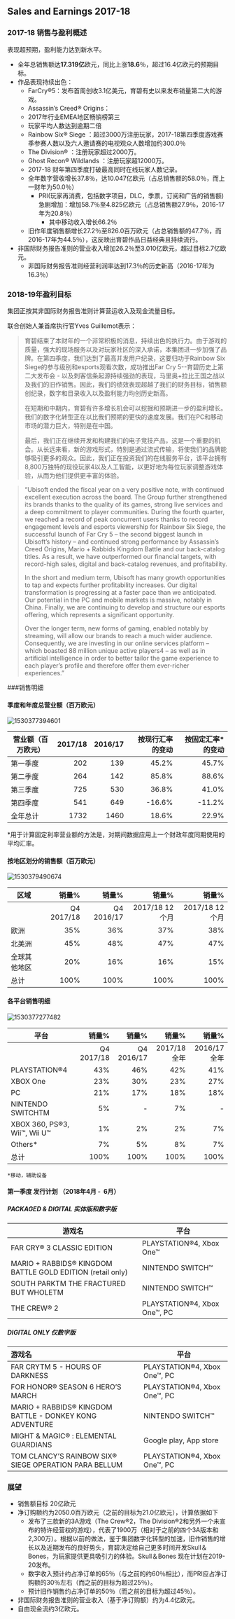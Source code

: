 ## Sales and Earnings 2017-18

### 2017-18 销售与盈利概述

表现超预期，盈利能力达到新水平。

- 全年总销售额达**17.319亿**欧元，同比上涨**18.6**％，超过16.4亿欧元的预期目标。 
- 作品表现持续出色：
  - FarCry®5：发布首周创收3.1亿美元，育碧有史以来发布销量第二大的游戏。
  -  Assassin’s Creed® Origins：
    -  2017年行业EMEA地区畅销榜第三
    - 玩家平均人数达到逾期二倍
  - Rainbow Six® Siege ：超过3000万注册玩家，2017-18第四季度游戏赛季参赛人数以及六人邀请赛的电视观众人数增加约300.0％
  - The Division® ：注册玩家超过2000万。
  - Ghost Recon® Wildlands ：注册玩家超12000万。
  - 2017-18 财年第四季度打破最高同时在线玩家人数记录。
  - 全年数字营收增长37.8％，达10.047亿欧元（占总销售额的58.0％，而上一财年为50.0％）
    - PRI(玩家再消费，包括数字项目，DLC，季票，订阅和广告的销售额)急剧增加：增加58.7％至4.825亿欧元（占总销售额27.9％，2016-17年为20.8％）
      - 其中移动收入增长66.2％
  - 旧作年度销售额增长27.2％至826.0百万欧元（占总销售额的47.7％，而2016-17年为44.5％），这反映出育碧作品日益经典且持续流行。
- 非国际财务报告准则的营业收入增加26.2％至3.010亿欧元，超过目标2.7亿欧元。
  - 非国际财务报告准则经营利润率达到17.3％的历史新高（2016-17年为16.3％）

### 2018-19年盈利目标 

集团正按其非国际财务报告准则计算营运收入及现金流量目标。

联合创始人兼首席执行官Yves Guillemot表示：

> 育碧结束了本财年的一个非常积极的消息，持续出色的执行力。由于游戏的质量，强大的现场服务以及对玩家社区的深入承诺，本集团进一步加强了品牌。在第四季度，我们达到了最高并发用户纪录，这要归功于Rainbow Six Siege的参与级别和esports观看次数，成功推出Far Cry 5--育碧历史上第二大发布会 - 以及刺客信条起源持续强劲的表现，马里奥+拉比王国之战以及我们的旧作销售。因此，我们的绩效表现超越了我们的财务目标，销售额创纪录，数字和目录收入以及盈利能力均创历史新高。
>
> 在短期和中期内，育碧有许多增长机会可以挖掘和预期进一步的盈利增长。我们的数字化转型正在以比我们预期的更快的速度发展。我们在PC和移动市场的潜力巨大，特别是在中国。
>
> 最后，我们正在继续开发和构建我们的电子竞技产品，这是一个重要的机会。从长远来看，新的游戏形式，特别是通过流式传输，将使我们的品牌能够吸引更多的观众。因此，我们正在投资我们的在线服务平台，该平台拥有8,800万独特的现役玩家4以及人工智能，以更好地为每位玩家调整游戏体验，从而为他们提供更丰富的体验。

> “Ubisoft ended the fiscal year on  a very positive note, with continued excellent execution across the board. The Group further  strengthened its brands thanks to the quality of its games, strong live services and a deep  commitment to player communities. During the fourth quarter, we reached a record of peak  concurrent users thanks to record engagement levels and esports viewership for Rainbow Six  Siege, the successful launch of Far Cry 5 – the second biggest launch in Ubisoft’s history – and  continued strong performance by Assassin’s Creed Origins, Mario + Rabbids Kingdom Battle and  our back-catalog titles. As a result, we have outperformed our financial targets, with record-high  sales, digital and back-catalog revenues, and profitability.  
>
> In the short and medium term, Ubisoft has many growth opportunities to tap and expects further  profitability increases. Our digital transformation is progressing at a faster pace than we  anticipated. Our potential in the PC and mobile markets is massive, notably in China. Finally, we  are continuing to develop and structure our esports offering, which represents a significant  opportunity. 
>
>  Over the longer term, new forms of gaming, enabled notably by streaming, will allow our brands  to reach a much wider audience. Consequently, we are investing in our online services platform  – which boasted 88 million unique active players4 – as well as in artificial intelligence in order to  better tailor the game experience to each player’s profile and therefore offer them ever-richer  experiences.”

###销售明细

#### 季度和年度总营业额（百万欧元）

![1530377394601](src/table1.png)

| 营业额（百万欧元） | 2017/18 | 2016/17 | 按现行汇率的变动 | 按固定汇率*的变动 |
| ------------------ | ------: | ------: | ---------------: | ----------------: |
| 第一季度           |     202 |     139 |            45.2% |             45.7% |
| 第二季度           |     264 |     142 |            85.8% |             88.6% |
| 第三季度           |     725 |     530 |            36.8% |             41.0% |
| 第四季度           |     541 |     649 |           -16.6% |            -11.2% |
| 全年总计           |    1732 |    1460 |            18.6% |             22.9% |

*用于计算固定利率营业额的方法是，对期间数据应用上一个财政年度同期使用的平均汇率。

#### 按地区划分的销售额（百万欧元）

![1530379490674](src/table2.png)

| 区域         |      销量% |      销量% |           销量% |          销量% |
| ------------ | ---------: | ---------: | --------------: | -------------: |
|              | Q4 2017/18 | Q4 2016/17 | 2017/18  12个月 | 2017/18 12个月 |
| 欧洲         |        35% |        36% |             37% |            38% |
| 北美洲       |        45% |        48% |             47% |            47% |
| 全球其他地区 |        20% |        16% |             16% |            15% |
| 总计         |       100% |       100% |            100% |           100% |



#### 各平台销售明细



![1530377277482](src/table3.png)

| 平台                         |      销量% |      销量% |       销量% |        销量% |
| ---------------------------- | ---------: | ---------: | ----------: | -----------: |
|                              | Q4 2017/18 | Q4 2016/17 | 2017/18全年 | 2016/17 全年 |
| PLAYSTATION®4                |        43% |        46% |         42% |          41% |
| XBOX One                     |        23% |        30% |         23% |          27% |
| PC                           |        21% |        17% |         18% |          18% |
| NINTENDO SWITCHTM            |         5% |          - |          7% |            - |
| XBOX 360, PS®3, Wii™, Wii U™ |         1% |         2% |          2% |           7% |
| Others*                      |         7% |         5% |          8% |           7% |
| 总计                         |       100% |       100% |        100% |         100% |

`*移动，辅助设备`

#### 第一季度 发行计划 **（2018年4月 -  6月）** 

##### PACKAGED & DIGITAL 实体版和数字版

| 游戏名                                                     | 平台                         |
| ---------------------------------------------------------- | ---------------------------- |
| FAR CRY® 3 CLASSIC EDITION                                 | PLAYSTATION®4, Xbox One™     |
| MARIO + RABBIDS® KINGDOM BATTLE GOLD EDITION (retail only) | NINTENDO SWITCH™             |
| SOUTH PARKTM THE FRACTURED BUT WHOLETM                     | NINTENDO SWITCH™             |
| THE CREW® 2                                                | PLAYSTATION®4, Xbox One™, PC |

##### DIGITAL ONLY  仅数字版

| 游戏名                                                  | 平台                         |
| :------------------------------------------------------ | ---------------------------- |
| FAR CRYTM 5 - HOURS OF DARKNESS                         | PLAYSTATION®4, Xbox One™, PC |
| FOR HONOR® SEASON 6 HERO’S MARCH                        | PLAYSTATION®4, Xbox One™, PC |
| MARIO + RABBIDS® KINGDOM BATTLE - DONKEY KONG ADVENTURE | NINTENDO SWITCH™             |
| MIGHT & MAGIC® : ELEMENTAL GUARDIANS                    | Google play, App store       |
| TOM CLANCY’S RAINBOW SIX® SIEGE OPERATION PARA BELLUM   | PLAYSTATION®4, Xbox One™, PC |

### 展望

- 销售额目标 20亿欧元
- 净订购额约为2050.0百万欧元（之前的目标为21.0亿欧元），计算依据如下
  - 发布了三款新的3A游戏（The Crew®2，The Division®2和另外一个未宣布的特许经营权的游戏），代表了1900万（相对于之前的四个3A版本和2,300万）。根据以前的做法，鉴于集团数字化转型的加速，旧作销售的增长以及近期发布的良好势头，育碧决定给自己更多时间开发Skull＆Bones，为玩家提供更具吸引力的体验。Skull＆Bones 现在计划在2019-20发布。
  - 数字收入预计约占净订单的65％（与之前的约60％相比），而PRI应占净订购额的30％左右（而之前的目标为超过25％）。
  - 预计旧作销售约占净订单的50％（而之前的目标为超过45％）。
- 非国际财务报告准则的营业收入（基于净订购额）约为4.4亿欧元。
- 自由现金流约3亿欧元。

